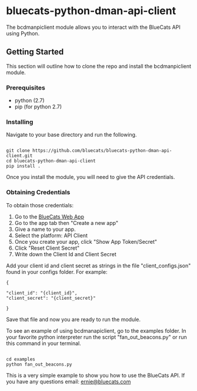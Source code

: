 # bluecats-python-dman-api-client

The bcdmanpiclient module allows you to interact with the BlueCats API using Python. 

## Getting Started 

This section will outline how to clone the repo and install the bcdmanpiclient module. 

### Prerequisites

- python (2.7)
- pip (for python 2.7)

### Installing 

Navigate to your base directory and run the following.

```

git clone https://github.com/bluecats/bluecats-python-dman-api-client.git
cd bluecats-python-dman-api-client
pip install .

```

Once you install the module, you will need to give the API credentials.

### Obtaining Credentials
To obtain those credentials:

1. Go to the [BlueCats Web App](https://app.bluecats.com)
2. Go to the app tab then "Create a new app" 
3. Give a name to your app. 
4. Select the platform: API Client
5. Once you create your app, click "Show App Token/Secret"
6. Click "Reset Client Secret"
7. Write down the Client Id and Client Secret


Add your client id and client secret as strings in the file "client_configs.json" found in your configs folder. For example:

```
{
	
"client_id": "{client_id}",
"client_secret": "{client_secret}"

}

```

Save that file and now you are ready to run the module. 

To see an example of using bcdmanapiclient, go to the examples folder. In your favorite python interpreter run the script "fan_out_beacons.py" or run this command in your terminal. 

```

cd examples 
python fan_out_beacons.py 

```


This is a very simple example to show you how to use the BlueCats API. If you have any questions email: ernie@bluecats.com

